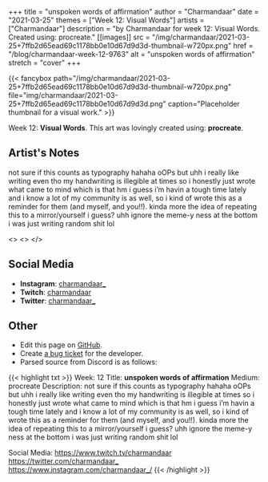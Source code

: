 +++
title =       "unspoken words of affirmation"
author =      "Charmandaar"
date =        "2021-03-25"
themes =      ["Week 12: Visual Words"]
artists =     ["Charmandaar"]
description = "by Charmandaar for week 12: Visual Words. Created using: procreate."
[[images]]
              src = "/img/charmandaar/2021-03-25+7ffb2d65ead69c1178bb0e10d67d9d3d-thumbnail-w720px.png"
              href = "/blog/charmandaar-week-12-9763"
              alt = "unspoken words of affirmation"
              stretch = "cover"
+++


{{< fancybox path="/img/charmandaar/2021-03-25+7ffb2d65ead69c1178bb0e10d67d9d3d-thumbnail-w720px.png" file="img/charmandaar/2021-03-25+7ffb2d65ead69c1178bb0e10d67d9d3d.png" caption="Placeholder thumbnail for a visual work." >}}


Week 12: **Visual Words**. This art was lovingly created using: **procreate**.

## Artist's Notes

not sure if this counts as typography hahaha oOPs but uhh i really like writing even tho my handwriting is illegible at times so i honestly just wrote what came to mind which is that hm i guess i’m havin a tough time lately and i know a lot of my community is as well, so i kind of wrote this as a reminder for them (and myself, and you!!). kinda more the idea of repeating this to a mirror/yourself i guess? uhh ignore the meme-y ness at the bottom i was just writing random shit lol

<>
<>
</>

## Social Media

- **Instagram**: <a href='https://instagram.com/charmandaar_' target='_blank'>charmandaar_</a>
- **Twitch**: <a href='https://twitch.tv/charmandaar' target='_blank'>charmandaar</a>
- **Twitter**: <a href='https://twitter.com/charmandaar_' target='_blank'>charmandaar_</a>

## Other

- Edit this page on [GitHub](https://github.com/teaminkling/web-refresh/edit/main/content/blog/charmandaar-week-12-9763.md).
- Create [a bug ticket](https://github.com/teaminkling/web-refresh/issues/new?assignees=&labels=bug&template=problem-report.md&title=) for the developer.
- Parsed source from Discord is as follows:

{{< highlight txt >}}
Week: 12
Title: **unspoken words of affirmation**
Medium: procreate
Description: 
not sure if this counts as typography hahaha oOPs but uhh i really like writing even tho my handwriting is illegible at times so i honestly just wrote what came to mind which is that hm i guess i’m havin a tough time lately and i know a lot of my community is as well, so i kind of wrote this as a reminder for them (and myself, and you!!). kinda more the idea of repeating this to a mirror/yourself i guess? uhh ignore the meme-y ness at the bottom i was just writing random shit lol

Social Media: 
<https://www.twitch.tv/charmandaar>
<https://twitter.com/charmandaar_>
<https://www.instagram.com/charmandaar_/>
{{< /highlight >}}